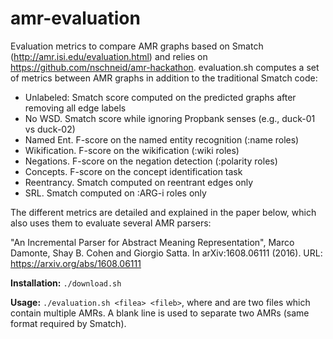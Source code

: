 # amr-evaluation

Evaluation metrics to compare AMR graphs based on Smatch (http://amr.isi.edu/evaluation.html) and relies on https://github.com/nschneid/amr-hackathon. 
evaluation.sh computes a set of metrics between AMR graphs in addition to the traditional Smatch code:

* Unlabeled: Smatch score computed on the predicted graphs after removing all edge labels
* No WSD. Smatch score while ignoring Propbank senses (e.g., duck-01 vs duck-02)
* Named Ent. F-score on the named entity recognition (:name roles)
* Wikification. F-score on the wikification (:wiki roles)
* Negations. F-score on the negation detection (:polarity roles)
* Concepts. F-score on the concept identification task
* Reentrancy. Smatch computed on reentrant edges only
* SRL. Smatch computed on :ARG-i roles only

The different metrics are detailed and explained in the paper below, which also uses them to evaluate several AMR parsers:

"An Incremental Parser for Abstract Meaning Representation", Marco Damonte, Shay B. Cohen and Giorgio Satta. In arXiv:1608.06111 (2016). URL: https://arxiv.org/abs/1608.06111

**Installation:** ```./download.sh```

**Usage:** ```./evaluation.sh <filea> <fileb>```,
where <filea> and <fileb> are two files which contain multiple AMRs. A blank line is used to separate two AMRs (same format required by Smatch).

